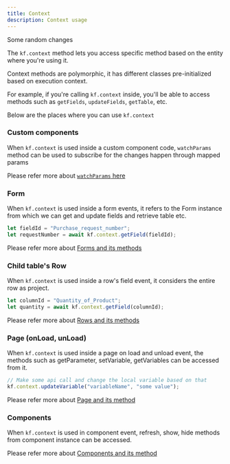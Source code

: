 ```yaml
---
title: Context
description: Context usage
---
```


Some random changes

The `kf.context` method lets you access specific method based on the entity
where you're using it.

Context methods are polymorphic, it has different classes pre-initialized based
on execution context.

For example, if you're calling `kf.context` inside, you'll be able to access
methods such as `getFields`, `updateFields`, `getTable`, etc.

Below are the places where you can use `kf.context`

### Custom components

When `kf.context` is used inside a custom component code, `watchParams` method
can be used to subscribe for the changes happen through mapped params

Please refer more about [`watchParams` here](/lcnc-sdk-js/component#watch-params)

### Form

When `kf.context` is used inside a form events, it refers to the Form instance
from which we can get and update fields and retrieve table etc.

```js
let fieldId = "Purchase_request_number";
let requestNumber = await kf.context.getField(fieldId);
```

Please refer more about [Forms and its methods](/lcnc-sdk-js/form/about/)


### Child table's Row

When `kf.context` is used inside a row's field event, it considers the entire
row as project.

```js
let columnId = "Quantity_of_Product";
let quantity = await kf.context.getField(columnId);
```
Please refer more about [Rows and its methods](/lcnc-sdk-js/form/table/row/)

### Page (onLoad, unLoad)

When `kf.context` is used inside a page on load and unload event, the methods
such as getParameter, setVariable, getVariables can be accessed from it.

```js
// Make some api call and change the local variable based on that
kf.context.updateVariable("variableName", "some value");
```
Please refer more about [Page and its method](/lcnc-sdk-js/app/page/)

### Components

When `kf.context` is used in component event, refresh, show, hide methods from
component instance can be accessed.

Please refer more about [Components and its method](/lcnc-sdk-js/app/page/component)
